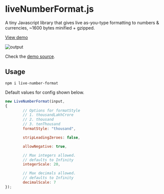 # liveNumberFormat.js

A tiny Javascript library that gives live as-you-type formatting to numbers & currencies, ~1600 bytes minified + gzipped.

[View demo](https://abhinavxd.github.io/liveNumberFormat.js/)

![output](https://github.com/abhinavxd/liveNumberFormat.js/assets/48166553/292b51d9-b2bd-4a74-9217-82c843de303d)



Check the [demo source](https://github.com/abhinavxd/liveNumberFormat.js/blob/main/docs/index.html).


## Usage
```
npm i live-number-format
```

Default values for config shown below.

```javascript
new LiveNumberFormat(input,
{
        // Options for formatStyle
        // 1. thousandLakhCrore
        // 2. thousand
        // 3. tenThousand
        formatStyle: "thousand",

        stripLeadingZeroes: false,

        allowNegative: true,

        // Max integers allowed.
        // defaults to Infinity
        integerScale: 20,

        // Max decimals allowed.
        // defaults to Infinity
        decimalScale: 7
});
```
